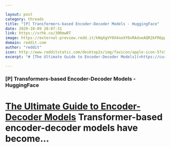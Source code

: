 ```yaml
---

layout: post
category: threads
title: "[P] Transformers-based Encoder-Decoder Models - HuggingFace"
date: 2020-10-09 20:07:31
link: https://vrhk.co/30RmwRT
image: https://external-preview.redd.it/kNqXgVY0X4noXY0xRAdxeAQR2kFR6pp9l91GGBOlM_I.jpg?width=960&height=502.617801047&auto=webp&crop=960:502.617801047,smart&s=be66aa02e3a276ddcb1ad330573c18cdea9b4ab4
domain: reddit.com
author: "reddit"
icon: http://www.redditstatic.com/desktop2x/img/favicon/apple-icon-57x57.png
excerpt: "# [The Ultimate Guide to Encoder-Decoder Models](<https://cur.at/KHxA5sz?m=email&amp;sid=IwonAet>) Transformer-based encoder-decoder models have become..."

---
```


### [P] Transformers-based Encoder-Decoder Models - HuggingFace

# [The Ultimate Guide to Encoder-Decoder Models](<https://cur.at/KHxA5sz?m=email&amp;sid=IwonAet>) Transformer-based encoder-decoder models have become...
